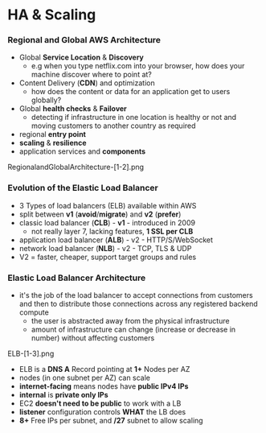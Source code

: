 # HA & Scaling

### Regional and Global AWS Architecture

- Global **Service Location** & **Discovery**
  - e.g when you type netflix.com into your browser, how does your machine discover where to point at?
- Content Delivery (**CDN**) and optimization
  - how does the content or data for an application get to users globally?
- Global **health checks** & **Failover**
  - detecting if infrastructure in one location is healthy or not and moving customers to another country as required
- regional **entry point**
- **scaling** & **resilience**
- application services and **components**

RegionalandGlobalArchitecture-[1-2].png

### Evolution of the Elastic Load Balancer

- 3 Types of load balancers (ELB) available within AWS
- split between **v1** (**avoid**/**migrate**) and **v2** (**prefer**)
- classic load balancer (**CLB**) - **v1** - introduced in 2009
  - not really layer 7, lacking features, **1 SSL per CLB**
- application load balancer (**ALB**) - v2 - HTTP/S/WebSocket
- network load balancer (**NLB**) - v2 - TCP, TLS & UDP
- V2 = faster, cheaper, support target groups and rules

### Elastic Load Balancer Architecture

- it's the job of the load balancer to accept connections from customers and then to distribute those connections across any registered backend compute
  - the user is abstracted away from the physical infrastructure
  - amount of infrastructure can change (increase or decrease in number) without affecting customers

ELB-[1-3].png

- ELB is a **DNS A** Record pointing at **1+** Nodes per AZ
- nodes (in one subnet per AZ) can scale
- **internet-facing** means nodes have **public IPv4 IPs**
- **internal** is **private only IPs**
- EC2 **doesn't need to be public** to work with a LB
- **listener** configuration controls **WHAT** the LB does
- **8+** Free IPs per subnet, and **/27** subnet to allow scaling
